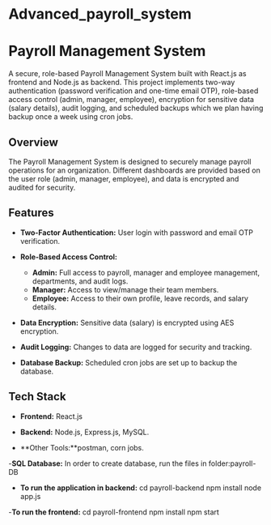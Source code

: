 # Advanced_payroll_system

# Payroll Management System

A secure, role-based Payroll Management System built with React.js as frontend and Node.js as backend. This project implements two-way authentication (password verification and one-time email OTP), role-based access control (admin, manager, employee), encryption for sensitive data (salary details), audit logging, and scheduled backups which we plan having backup once a week using cron jobs.

## Overview

The Payroll Management System is designed to securely manage payroll operations for an organization. Different dashboards are provided based on the user role (admin, manager, employee), and data is encrypted and audited for security.

## Features

- **Two-Factor Authentication:**
  User login with password and email OTP verification.

- **Role-Based Access Control:**
  - **Admin:** Full access to payroll, manager and employee management, departments, and audit logs.
  - **Manager:** Access to view/manage their team members.
  - **Employee:** Access to their own profile, leave records, and salary details.

- **Data Encryption:**
  Sensitive data (salary) is encrypted using AES encryption.

- **Audit Logging:**
  Changes to data are logged for security and tracking.

- **Database Backup:**
  Scheduled cron jobs are set up to backup the database.

## Tech Stack

- **Frontend:**
  React.js

- **Backend:**
  Node.js, Express.js, MySQL.

- **Other Tools:**postman, corn jobs.

-**SQL Database:**
In order to create database, run the files in folder:payroll-DB

- **To run the application in backend:**
  cd payroll-backend
  npm install
  node app.js

-**To run the frontend:**
cd payroll-frontend
npm install
npm start
